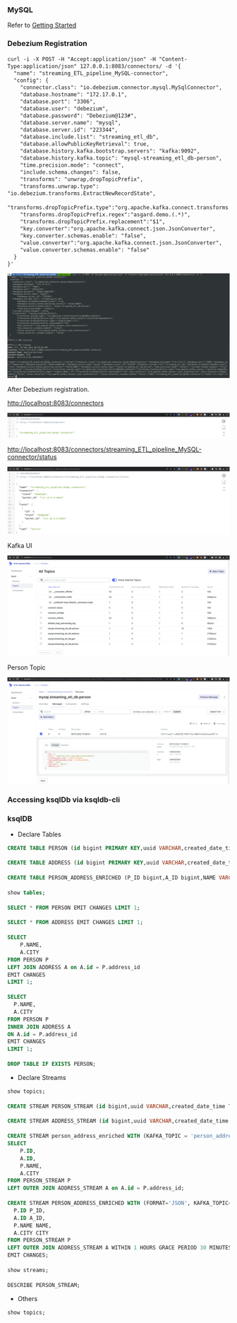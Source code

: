 ### MySQL

Refer to [Getting Started](/documentation/GETTING_STARTED.MD)

### Debezium Registration

~~~shell
curl -i -X POST -H "Accept:application/json" -H "Content-Type:application/json" 127.0.0.1:8083/connectors/ -d '{
  "name": "streaming_ETL_pipeline_MySQL-connector",
  "config": {
    "connector.class": "io.debezium.connector.mysql.MySqlConnector",
    "database.hostname": "172.17.0.1",
    "database.port": "3306",
    "database.user": "debezium",
    "database.password": "Debezium@123#",
    "database.server.name": "mysql",
	"database.server.id": "223344",
    "database.include.list": "streaming_etl_db",
	"database.allowPublicKeyRetrieval": true,
	"database.history.kafka.bootstrap.servers": "kafka:9092",
	"database.history.kafka.topic": "mysql-streaming_etl_db-person",
	"time.precision.mode": "connect",
    "include.schema.changes": false,
    "transforms": "unwrap,dropTopicPrefix",
	"transforms.unwrap.type": "io.debezium.transforms.ExtractNewRecordState",
	"transforms.dropTopicPrefix.type":"org.apache.kafka.connect.transforms.RegexRouter",
	"transforms.dropTopicPrefix.regex":"asgard.demo.(.*)",
	"transforms.dropTopicPrefix.replacement":"$1",
	"key.converter":"org.apache.kafka.connect.json.JsonConverter",
	"key.converter.schemas.enable": "false",
	"value.converter":"org.apache.kafka.connect.json.JsonConverter",
	"value.converter.schemas.enable": "false"
  }
}'
~~~

![debezium-registration](images/01-debezium-registration.png)

After Debezium registration.

[http://localhost:8083/connectors](http://localhost:8083/connectors)  

![connectors](images/02-debezium-connectors.png)

[http://localhost:8083/connectors/streaming_ETL_pipeline_MySQL-connector/status](http://localhost:8083/connectors/streaming_ETL_pipeline_MySQL-connector/status) 

![connector-status](images/03-debezium-connector-status.png)

Kafka UI

![Kafka UI after Debezium Registration](images/05-kafka-topics-after-registration.png)   

Person Topic

![Person Topic](images/06-kafka-topic-message.png)  

### Accessing ksqlDb via ksqldb-cli

### ksqlDB

*	Declare Tables

~~~sql
CREATE TABLE PERSON (id bigint PRIMARY KEY,uuid VARCHAR,created_date_time TIMESTAMP,last_modified_date_time TIMESTAMP,name VARCHAR,username VARCHAR,address_id bigint) WITH (KAFKA_TOPIC='mysql.streaming_etl_db.person',VALUE_FORMAT='JSON');

CREATE TABLE ADDRESS (id bigint PRIMARY KEY,uuid VARCHAR,created_date_time TIMESTAMP,last_modified_date_time TIMESTAMP,city VARCHAR,street VARCHAR,suite VARCHAR,zipcode VARCHAR,geo_id bigint) WITH (KAFKA_TOPIC='mysql.streaming_etl_db.address',VALUE_FORMAT='JSON');

CREATE TABLE PERSON_ADDRESS_ENRICHED (P_ID bigint,A_ID bigint,NAME VARCHAR,CITY VARCHAR) WITH (KAFKA_TOPIC='person_address_enriched',VALUE_FORMAT='JSON');

show tables;

SELECT * FROM PERSON EMIT CHANGES LIMIT 1;

SELECT * FROM ADDRESS EMIT CHANGES LIMIT 1;

SELECT 
	P.NAME,
	A.CITY
FROM PERSON P
LEFT JOIN ADDRESS A on A.id = P.address_id
EMIT CHANGES 
LIMIT 1;

SELECT 
  P.NAME, 
  A.CITY
FROM PERSON P
INNER JOIN ADDRESS A
ON A.id = P.address_id
EMIT CHANGES
LIMIT 1;

DROP TABLE IF EXISTS PERSON;
~~~

*	Declare Streams

~~~sql
show topics;

CREATE STREAM PERSON_STREAM (id bigint,uuid VARCHAR,created_date_time TIMESTAMP,last_modified_date_time TIMESTAMP,name VARCHAR,username VARCHAR,address_id bigint) WITH (KAFKA_TOPIC='mysql.streaming_etl_db.person',VALUE_FORMAT='JSON');

CREATE STREAM ADDRESS_STREAM (id bigint,uuid VARCHAR,created_date_time TIMESTAMP,last_modified_date_time TIMESTAMP,city VARCHAR,street VARCHAR,suite VARCHAR,zipcode VARCHAR,geo_id bigint) WITH (KAFKA_TOPIC='mysql.streaming_etl_db.address',VALUE_FORMAT='JSON');

CREATE STREAM person_address_enriched WITH (KAFKA_TOPIC = 'person_address_enriched',FORMAT='JSON') AS
SELECT
	P.ID,
	A.ID,
	P.NAME,
	A.CITY
FROM PERSON_STREAM P
LEFT OUTER JOIN ADDRESS_STREAM A on A.id = P.address_id;

CREATE STREAM PERSON_ADDRESS_ENRICHED WITH (FORMAT='JSON', KAFKA_TOPIC='person_address_enriched', PARTITIONS=1, REPLICAS=1) AS SELECT
  P.ID P_ID,
  A.ID A_ID,
  P.NAME NAME,
  A.CITY CITY
FROM PERSON_STREAM P
LEFT OUTER JOIN ADDRESS_STREAM A WITHIN 1 HOURS GRACE PERIOD 30 MINUTES ON ((A.ID = P.ADDRESS_ID))
EMIT CHANGES;

show streams;

DESCRIBE PERSON_STREAM;
~~~

*	Others

~~~sql
show topics;
~~~
